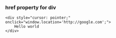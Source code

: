 ### href property for div
```
<div style="cursor: pointer;" onclick="window.location='http://google.com';">
    Hello world
</div>
```
